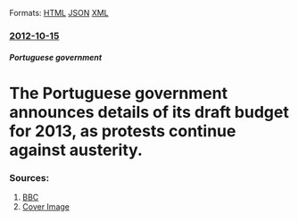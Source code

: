 
Formats: [HTML](/news/2012/10/15/the-portuguese-government-announces-details-of-its-draft-budget-for-2013-as-protests-continue-against-austerity.html)  [JSON](/news/2012/10/15/the-portuguese-government-announces-details-of-its-draft-budget-for-2013-as-protests-continue-against-austerity.json)  [XML](/news/2012/10/15/the-portuguese-government-announces-details-of-its-draft-budget-for-2013-as-protests-continue-against-austerity.xml)  

### [2012-10-15](/news/2012/10/15/index.md)

##### Portuguese government
# The Portuguese government announces details of its draft budget for 2013, as protests continue against austerity. 




### Sources:

1. [BBC](http://www.bbc.co.uk/news/business-19953167)
1. [Cover Image](http://ichef.bbci.co.uk/news/1024/media/images/63509000/jpg/_63509423_016244509.jpg)
